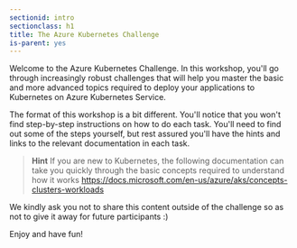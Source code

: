 ```yaml
---
sectionid: intro
sectionclass: h1
title: The Azure Kubernetes Challenge
is-parent: yes
---
```


Welcome to the Azure Kubernetes Challenge. In this workshop, you'll go through increasingly robust challenges that will help you master the basic and more advanced topics required to deploy your applications to Kubernetes on Azure Kubernetes Service.

The format of this workshop is a bit different. You'll notice that you won't find step-by-step instructions on how to do each task. You'll need to find out some of the steps yourself, but rest assured you'll have the hints and links to the relevant documentation in each task.

> **Hint** If you are new to Kubernetes, the following documentation can take you quickly through the basic concepts required to understand how it works <https://docs.microsoft.com/en-us/azure/aks/concepts-clusters-workloads>

We kindly ask you not to share this content outside of the challenge so as not to give it away for future participants :)

Enjoy and have fun!